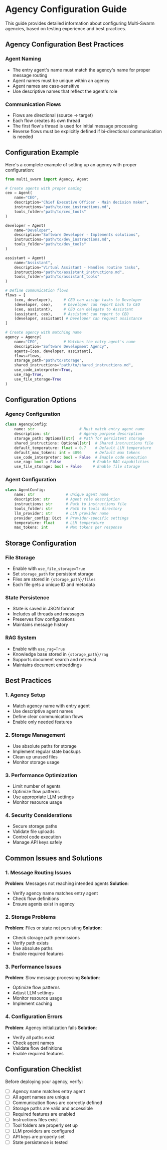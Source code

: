 # Agency Configuration Guide

This guide provides detailed information about configuring Multi-Swarm agencies, based on testing experience and best practices.

## Agency Configuration Best Practices

### Agent Naming
- The entry agent's name must match the agency's name for proper message routing
- Agent names must be unique within an agency
- Agent names are case-sensitive
- Use descriptive names that reflect the agent's role

### Communication Flows
- Flows are directional (source → target)
- Each flow creates its own thread
- The first flow's thread is used for initial message processing
- Reverse flows must be explicitly defined if bi-directional communication is needed

## Configuration Example

Here's a complete example of setting up an agency with proper configuration:

```python
from multi_swarm import Agency, Agent

# Create agents with proper naming
ceo = Agent(
    name="CEO",
    description="Chief Executive Officer - Main decision maker",
    instructions="path/to/ceo_instructions.md",
    tools_folder="path/to/ceo_tools"
)

developer = Agent(
    name="Developer",
    description="Software Developer - Implements solutions",
    instructions="path/to/dev_instructions.md",
    tools_folder="path/to/dev_tools"
)

assistant = Agent(
    name="Assistant",
    description="Virtual Assistant - Handles routine tasks",
    instructions="path/to/assistant_instructions.md",
    tools_folder="path/to/assistant_tools"
)

# Define communication flows
flows = [
    (ceo, developer),     # CEO can assign tasks to Developer
    (developer, ceo),     # Developer can report back to CEO
    (ceo, assistant),     # CEO can delegate to Assistant
    (assistant, ceo),     # Assistant can report to CEO
    (developer, assistant) # Developer can request assistance
]

# Create agency with matching name
agency = Agency(
    name="CEO",           # Matches the entry agent's name
    description="Software Development Agency",
    agents=[ceo, developer, assistant],
    flows=flows,
    storage_path="path/to/storage",
    shared_instructions="path/to/shared_instructions.md",
    use_code_interpreter=True,
    use_rag=True,
    use_file_storage=True
)
```

## Configuration Options

### Agency Configuration
```python
class AgencyConfig:
    name: str                    # Must match entry agent name
    description: str             # Agency purpose description
    storage_path: Optional[str]  # Path for persistent storage
    shared_instructions: Optional[str]  # Shared instructions file
    default_temperature: float = 0.7    # Default LLM temperature
    default_max_tokens: int = 4096      # Default max tokens
    use_code_interpreter: bool = False  # Enable code execution
    use_rag: bool = False              # Enable RAG capabilities
    use_file_storage: bool = False     # Enable file storage
```

### Agent Configuration
```python
class AgentConfig:
    name: str              # Unique agent name
    description: str       # Agent role description
    instructions: str      # Path to instructions file
    tools_folder: str      # Path to tools directory
    llm_provider: str      # LLM provider name
    provider_config: Dict  # Provider-specific settings
    temperature: float     # LLM temperature
    max_tokens: int        # Max tokens per response
```

## Storage Configuration

### File Storage
- Enable with `use_file_storage=True`
- Set `storage_path` for persistent storage
- Files are stored in `{storage_path}/files`
- Each file gets a unique ID and metadata

### State Persistence
- State is saved in JSON format
- Includes all threads and messages
- Preserves flow configurations
- Maintains message history

### RAG System
- Enable with `use_rag=True`
- Knowledge base stored in `{storage_path}/rag`
- Supports document search and retrieval
- Maintains document embeddings

## Best Practices

### 1. Agency Setup
- Match agency name with entry agent
- Use descriptive agent names
- Define clear communication flows
- Enable only needed features

### 2. Storage Management
- Use absolute paths for storage
- Implement regular state backups
- Clean up unused files
- Monitor storage usage

### 3. Performance Optimization
- Limit number of agents
- Optimize flow patterns
- Use appropriate LLM settings
- Monitor resource usage

### 4. Security Considerations
- Secure storage paths
- Validate file uploads
- Control code execution
- Manage API keys safely

## Common Issues and Solutions

### 1. Message Routing Issues
**Problem**: Messages not reaching intended agents
**Solution**: 
- Verify agency name matches entry agent
- Check flow definitions
- Ensure agents exist in agency

### 2. Storage Problems
**Problem**: Files or state not persisting
**Solution**:
- Check storage path permissions
- Verify path exists
- Use absolute paths
- Enable required features

### 3. Performance Issues
**Problem**: Slow message processing
**Solution**:
- Optimize flow patterns
- Adjust LLM settings
- Monitor resource usage
- Implement caching

### 4. Configuration Errors
**Problem**: Agency initialization fails
**Solution**:
- Verify all paths exist
- Check agent names
- Validate flow definitions
- Enable required features

## Configuration Checklist

Before deploying your agency, verify:

- [ ] Agency name matches entry agent
- [ ] All agent names are unique
- [ ] Communication flows are correctly defined
- [ ] Storage paths are valid and accessible
- [ ] Required features are enabled
- [ ] Instructions files exist
- [ ] Tool folders are properly set up
- [ ] LLM providers are configured
- [ ] API keys are properly set
- [ ] State persistence is tested 